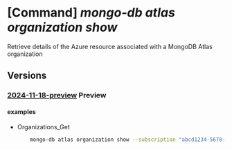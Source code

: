 # [Command] _mongo-db atlas organization show_

Retrieve details of the Azure resource associated with a MongoDB Atlas organization

## Versions

### [2024-11-18-preview](/Resources/mgmt-plane/L3N1YnNjcmlwdGlvbnMve30vcmVzb3VyY2Vncm91cHMve30vcHJvdmlkZXJzL21vbmdvZGIuYXRsYXMvb3JnYW5pemF0aW9ucy97fQ==/2024-11-18-preview.xml) **Preview**

<!-- mgmt-plane /subscriptions/{}/resourcegroups/{}/providers/mongodb.atlas/organizations/{} 2024-11-18-preview -->

#### examples

- Organizations_Get
    ```bash
        mongo-db atlas organization show --subscription "abcd1234-5678-90ab-cdef-12345678abcd" --resource-group "MyResourceGroup" -name "MyOrganizationResourceName"
    ```
